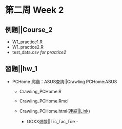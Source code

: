 ﻿# 第二周 Week 2

## 例題||Course_2
   - W1_practice1.R
   - W1_practice2.R
   - test_data.csv	*for practice2*
## 習題||hw_1
- PCHome 爬蟲：ASUS查詢||Crawling PCHome:ASUS
	- Crawling_PCHome.R
	- Crawling_PCHome.Rmd
	- Crawling_PCHome.html([連結||Link](https://perilium.github.io/NTU-CSX4001/Week_2/hw_2/Crawling/Crawling_PCHome.html))

      - OOXX遊戲||Tic_Tac_Toe
            - 
